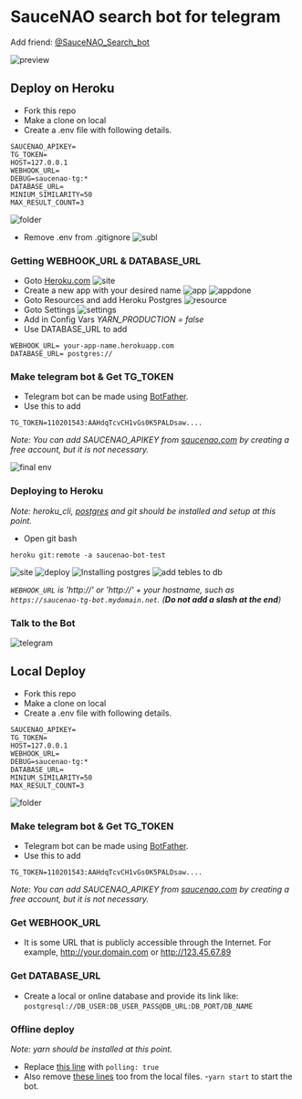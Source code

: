 # SauceNAO search bot for telegram

Add friend: [@SauceNAO_Search_bot](https://t.me/SauceNAO_Search_bot)

![preview](https://i.imgur.com/QTeACMz.png)

## Deploy on Heroku
- Fork this repo
- Make a clone on local
- Create a .env file with following details.
```env
SAUCENAO_APIKEY=
TG_TOKEN=
HOST=127.0.0.1
WEBHOOK_URL=
DEBUG=saucenao-tg:*
DATABASE_URL=
MINIUM_SIMILARITY=50
MAX_RESULT_COUNT=3
```
![folder](https://imgur.com/8cyw56g.png)
- Remove .env from .gitignore
![subl](https://imgur.com/xuAc9F1.png)

### Getting WEBHOOK_URL & DATABASE_URL

- Goto [Heroku.com](https://signup.heroku.com/)
![site](https://imgur.com/4PT9yLd.png)
- Create a new app with your desired name
![app](https://imgur.com/HIrtMHc.png)
![appdone](https://imgur.com/XX0H220.png)
- Goto Resources and add Heroku Postgres
![resource](https://imgur.com/ku7F6hn.png)
- Goto Settings
![settings](https://imgur.com/JuQvMhQ.png)
- Add in Config Vars *YARN_PRODUCTION = false*
- Use DATABASE_URL to add 
```
WEBHOOK_URL= your-app-name.herokuapp.com
DATABASE_URL= postgres://
```

### Make telegram bot & Get TG_TOKEN

- Telegram bot can be made using [BotFather](https://core.telegram.org/bots#6-botfather).
- Use this to add 
```
TG_TOKEN=110201543:AAHdqTcvCH1vGs0K5PALDsaw....
```
_Note: You can add SAUCENAO_APIKEY from [saucenao.com](https://saucenao.com/user.php?page=search-api) by creating a free account, but it is not necessary._

![final env](https://imgur.com/m7S3AE4.png)

### Deploying to Heroku

_Note: heroku_cli, [postgres](https://devcenter.heroku.com/articles/heroku-postgresql#local-setup) and git should be installed and setup at this point._
- Open git bash
```
heroku git:remote -a saucenao-bot-test
```
![site](https://imgur.com/7m87H3M.png)
![deploy](https://imgur.com/jj1cyDl.png)
![Installing postgres](https://imgur.com/WShPuG3.png)
![add tebles to db](https://imgur.com/SN9Ni4L.png)

_`WEBHOOK_URL` is 'http://' or 'http://' + your hostname, such as `https://saucenao-tg-bot.mydomain.net`. (***Do not add a slash at the end***)_

### Talk to the Bot
![telegram](https://imgur.com/8qf8mGm.png)

## Local Deploy
- Fork this repo
- Make a clone on local
- Create a .env file with following details.
```env
SAUCENAO_APIKEY=
TG_TOKEN=
HOST=127.0.0.1
WEBHOOK_URL=
DEBUG=saucenao-tg:*
DATABASE_URL=
MINIUM_SIMILARITY=50
MAX_RESULT_COUNT=3
```
![folder](https://imgur.com/8cyw56g.png)

### Make telegram bot & Get TG_TOKEN

- Telegram bot can be made using [BotFather](https://core.telegram.org/bots#6-botfather).
- Use this to add 
```
TG_TOKEN=110201543:AAHdqTcvCH1vGs0K5PALDsaw....
```
_Note: You can add SAUCENAO_APIKEY from [saucenao.com](https://saucenao.com/user.php?page=search-api) by creating a free account, but it is not necessary._

### Get WEBHOOK_URL
- It is some URL that is publicly accessible through the Internet. For example, http://your.domain.com or http://123.45.67.89

### Get DATABASE_URL
- Create a local or online database and provide its link like:
```postgresql://DB_USER:DB_USER_PASS@DB_URL:DB_PORT/DB_NAME```

### Offline deploy
_Note: yarn should be installed at this point._
- Replace [this line](https://github.com/maple3142/saucenao-search-tgbot/blob/master/src/index.ts#L20) with `polling: true`
- Also remove [these lines](https://github.com/maple3142/saucenao-search-tgbot/blob/master/src/index.ts#L23-L26) too from the local files.
-`yarn start` to start the bot.
